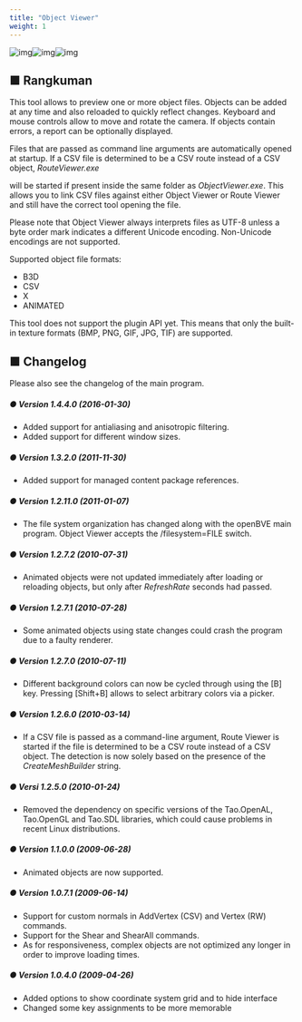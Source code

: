 ```yaml
---
title: "Object Viewer"
weight: 1
---
```


![img](/images/tool_objectviewer_screenshot_1.png)![img](/images/tool_objectviewer_screenshot_2.png)![img](/images/tool_objectviewer_screenshot_3.png)

## ■ Rangkuman

This tool allows to preview one or more object files. Objects can be added at any time and also reloaded to quickly reflect changes. Keyboard and mouse controls allow to move and rotate the camera. If objects contain errors, a report can be optionally displayed.

Files that are passed as command line arguments are automatically opened at startup. If a CSV file is determined to be a CSV route instead of a CSV object, *RouteViewer.exe*

 will be started if present inside the same folder as *ObjectViewer.exe*. This allows you to link CSV files against either Object Viewer or Route Viewer and still have the correct tool opening the file.

Please note that Object Viewer always interprets files as UTF-8 unless a byte order mark indicates a different Unicode encoding. Non-Unicode encodings are not supported.

Supported object file formats:

- B3D
- CSV
- X
- ANIMATED

This tool does not support the plugin API yet. This means that only the built-in texture formats (BMP, PNG, GIF, JPG, TIF) are supported.

## ■ Changelog

Please also see the changelog of the main program.

##### ● Version 1.4.4.0 (2016-01-30)

- Added support for antialiasing and anisotropic filtering.  
- Added support for different window sizes.  

##### ● Version 1.3.2.0 (2011-11-30)

- Added support for managed content package references.  

##### ● Version 1.2.11.0 (2011-01-07)

- The file system organization has changed along with the openBVE main program. Object Viewer accepts the /filesystem=FILE switch.

##### ● Version 1.2.7.2 (2010-07-31)

- Animated objects were not updated immediately after loading or reloading objects, but only after *RefreshRate* seconds had passed.

##### ● Version 1.2.7.1 (2010-07-28)

- Some animated objects using state changes could crash the program due to a faulty renderer.

##### ● Version 1.2.7.0 (2010-07-11)

- Different background colors can now be cycled through using the [B] key. Pressing [Shift+B] allows to select arbitrary colors via a picker.

##### ● Version 1.2.6.0 (2010-03-14)

- If a CSV file is passed as a command-line argument, Route Viewer is started if the file is determined to be a CSV route instead of a CSV object. The detection is now solely based on the presence of the *CreateMeshBuilder* string.

##### ● Versi 1.2.5.0 (2010-01-24)

- Removed the dependency on specific versions of the Tao.OpenAL, Tao.OpenGL and Tao.SDL libraries, which could cause problems in recent Linux distributions.

##### ● Version 1.1.0.0 (2009-06-28)

- Animated objects are now supported.  

##### ● Version 1.0.7.1 (2009-06-14)

- Support for custom normals in AddVertex (CSV) and Vertex (RW) commands.
- Support for the Shear and ShearAll commands.
- As for responsiveness, complex objects are not optimized any longer in order to improve loading times.

##### ● Version 1.0.4.0 (2009-04-26)

- Added options to show coordinate system grid and to hide interface
- Changed some key assignments to be more memorable
